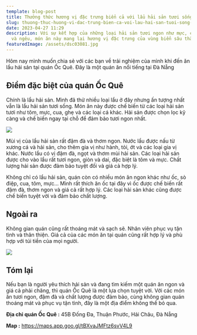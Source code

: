 ```yaml
---
template: blog-post
title: Thưởng thức hương vị đặc trưng biển cả với lẩu hải sản tươi sống tại Ốc Quê
slug: thuong-thuc-huong-vi-dac-trung-bien-ca-voi-lau-hai-san-tuoi-song-tai-oc-que
date: 2023-04-27 11:29
description: Với sự kết hợp của những loại hải sản tươi ngon như mực, cá, chả cá
  và ngêu, món ăn này mang lại hương vị đặc trưng của vùng biển sâu thẳm.
featuredImage: /assets/dsc03081.jpg
---
```

Hôm nay mình muốn chia sẻ với các bạn về trải nghiệm của mình khi đến ăn lẩu hải sản tại quán Ốc Quê. Đây là một quán ăn nổi tiếng tại Đà Nẵng

## Điểm đặc biệt của quán Ốc Quê

Chính là lẩu hải sản. Mình đã thử nhiều loại lẩu ở đây nhưng ấn tượng nhất vẫn là lẩu hải sản tươi sống. Món ăn này được chế biến từ các loại hải sản tươi như tôm, mực, cua, ghẹ và các loại cá khác. Hải sản được chọn lọc kỹ càng và chế biến ngay tại chỗ để đảm bảo tươi ngon nhất.

![](/assets/dsc03094.jpg)

Mùi vị của lẩu hải sản rất đậm đà và thơm ngon. Nước lẩu được nấu từ xương cá và hải sản, cho thêm gia vị như hành, tỏi, ớt và các loại gia vị khác. Nước lẩu có vị đậm đà, ngọt và thơm mùi hải sản. Các loại hải sản được cho vào lẩu rất tươi ngon, giòn và dai, đặc biệt là tôm và mực. Chất lượng hải sản được đảm bảo tuyệt đối và giá cả hợp lý.

Không chỉ có lẩu hải sản, quán còn có nhiều món ăn ngon khác như ốc, sò điệp, cua, tôm, mực... Mình rất thích ăn ốc tại đây vì ốc được chế biến rất đậm đà, thơm ngon và giá cả rất hợp lý. Các loại hải sản khác cũng được chế biến tuyệt vời và đảm bảo chất lượng.

## Ngoài ra 

Không gian quán cũng rất thoáng mát và sạch sẽ. Nhân viên phục vụ tận tình và thân thiện. Giá cả của các món ăn tại quán cũng rất hợp lý và phù hợp với túi tiền của mọi người.

![](/assets/dsc03093.jpg)

## Tóm lại

Nếu bạn là người yêu thích hải sản và đang tìm kiếm một quán ăn ngon và giá cả phải chăng, thì quán Ốc Quê là một lựa chọn tuyệt vời. Với các món ăn tươi ngon, đậm đà và chất lượng được đảm bảo, cùng không gian quán thoáng mát và phục vụ tận tình, đây là một địa điểm không thể bỏ qua.

**Địa chỉ quán Ốc Quê :** 45B Đống Đa, Thuận Phước, Hải Châu, Đà Nẵng

**M﻿ap :** https://maps.app.goo.gl/tBXvaJMFtz6svV4L9